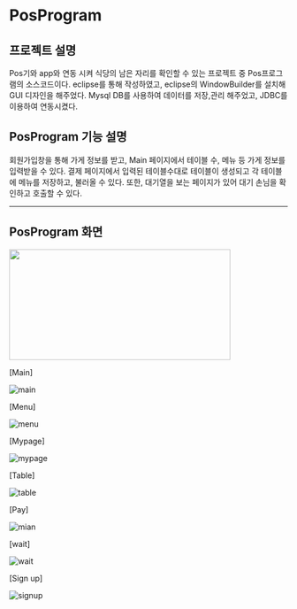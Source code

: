# PosProgram

## 프로젝트 설명
Pos기와 app와 연동 시켜 식당의 남은 자리를 확인할 수 있는 프로젝트 중 Pos프로그램의 소스코드이다.
eclipse를 통해 작성하였고, eclipse의 WindowBuilder를 설치해 GUI 디자인을 해주었다.
Mysql DB를 사용하여 데이터를 저장,관리 해주었고, JDBC를 이용하여 연동시켰다.


## PosProgram 기능 설명
회원가입창을 통해 가게 정보를 받고, Main 페이지에서 테이블 수, 메뉴 등 가게 정보를 입력받을 수 있다.
결제 페이지에서 입력된 테이블수대로 테이블이 생성되고 각 테이블에 메뉴를 저장하고, 불러올 수 있다.
또한, 대기열을 보는 페이지가 있어 대기 손님을 확인하고 호출할 수 있다.

---
## PosProgram 화면
<img src="https://user-images.githubusercontent.com/59429551/105848686-b6629280-6022-11eb-8c79-86c05515f573.png" width="400" height ="200">


[Main]

![main](https://user-images.githubusercontent.com/59429551/105848764-cf6b4380-6022-11eb-9da5-f9fb7582461c.png)

[Menu]

![menu](https://user-images.githubusercontent.com/59429551/105848801-ddb95f80-6022-11eb-80e3-9c8fea163207.png)

[Mypage]

![mypage](https://user-images.githubusercontent.com/59429551/105848873-f0cc2f80-6022-11eb-82c4-2b87cb7fbc91.png)

[Table]

![table](https://user-images.githubusercontent.com/59429551/105848917-ff1a4b80-6022-11eb-848f-84b8eb900a27.png)

[Pay]

![mian](https://user-images.githubusercontent.com/59429551/105848964-10fbee80-6023-11eb-86be-da73b9163d86.png)

[wait]

![wait](https://user-images.githubusercontent.com/59429551/105848997-1fe2a100-6023-11eb-8417-faea58382804.png)

[Sign up]

![signup](https://user-images.githubusercontent.com/59429551/105849027-2bce6300-6023-11eb-9287-cfed1936832a.png)
